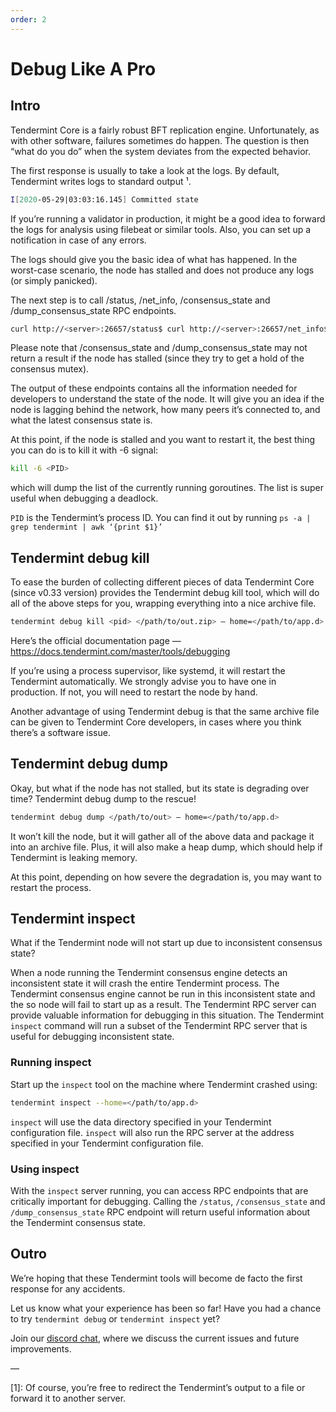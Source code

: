 ```yaml
---
order: 2
---
```


# Debug Like A Pro

## Intro

Tendermint Core is a fairly robust BFT replication engine. Unfortunately, as with other software, failures sometimes do happen. The question is then “what do you do” when the system deviates from the expected behavior.

The first response is usually to take a look at the logs. By default, Tendermint writes logs to standard output ¹.

```sh
I[2020-05-29|03:03:16.145] Committed state                              module=state height=2282 txs=0 appHash=0A27BC6B0477A8A50431704D2FB90DB99CBFCB67A2924B5FBF6D4E78538B67C1I[2020-05-29|03:03:21.690] Executed block                               module=state height=2283 validTxs=0 invalidTxs=0I[2020-05-29|03:03:21.698] Committed state                              module=state height=2283 txs=0 appHash=EB4E409D3AF4095A0757C806BF160B3DE4047AC0416F584BFF78FC0D44C44BF3I[2020-05-29|03:03:27.994] Executed block                               module=state height=2284 validTxs=0 invalidTxs=0I[2020-05-29|03:03:28.003] Committed state                              module=state height=2284 txs=0 appHash=3FC9237718243A2CAEE3A8B03AE05E1FC3CA28AEFE8DF0D3D3DCE00D87462866E[2020-05-29|03:03:32.975] enterPrevote: ProposalBlock is invalid       module=consensus height=2285 round=0 err="wrong signature (#35): C683341000384EA00A345F9DB9608292F65EE83B51752C0A375A9FCFC2BD895E0792A0727925845DC13BA0E208C38B7B12B2218B2FE29B6D9135C53D7F253D05"
```

If you’re running a validator in production, it might be a good idea to forward the logs for analysis using filebeat or similar tools. Also, you can set up a notification in case of any errors.

The logs should give you the basic idea of what has happened. In the worst-case scenario, the node has stalled and does not produce any logs (or simply panicked).

The next step is to call /status, /net_info, /consensus_state and /dump_consensus_state RPC endpoints.

```sh
curl http://<server>:26657/status$ curl http://<server>:26657/net_info$ curl http://<server>:26657/consensus_state$ curl http://<server>:26657/dump_consensus_state
```

Please note that /consensus_state and /dump_consensus_state may not return a result if the node has stalled (since they try to get a hold of the consensus mutex).

The output of these endpoints contains all the information needed for developers to understand the state of the node. It will give you an idea if the node is lagging behind the network, how many peers it’s connected to, and what the latest consensus state is.

At this point, if the node is stalled and you want to restart it, the best thing you can do is to kill it with -6 signal:

```sh
kill -6 <PID>
```

which will dump the list of the currently running goroutines. The list is super useful when debugging a deadlock.

`PID` is the Tendermint’s process ID. You can find it out by running `ps -a | grep tendermint | awk ‘{print $1}’`

## Tendermint debug kill

To ease the burden of collecting different pieces of data Tendermint Core (since v0.33 version) provides the Tendermint debug kill tool, which will do all of the above steps for you, wrapping everything into a nice archive file.

```sh
tendermint debug kill <pid> </path/to/out.zip> — home=</path/to/app.d>
```

Here’s the official documentation page — <https://docs.tendermint.com/master/tools/debugging>

If you’re using a process supervisor, like systemd, it will restart the Tendermint automatically. We strongly advise you to have one in production. If not, you will need to restart the node by hand.

Another advantage of using Tendermint debug is that the same archive file can be given to Tendermint Core developers, in cases where you think there’s a software issue.

## Tendermint debug dump

Okay, but what if the node has not stalled, but its state is degrading over time? Tendermint debug dump to the rescue!

```sh
tendermint debug dump </path/to/out> — home=</path/to/app.d>
```

It won’t kill the node, but it will gather all of the above data and package it into an archive file. Plus, it will also make a heap dump, which should help if Tendermint is leaking memory.

At this point, depending on how severe the degradation is, you may want to restart the process.

## Tendermint inspect

What if the Tendermint node will not start up due to inconsistent consensus state? 

When a node running the Tendermint consensus engine detects an inconsistent state 
it will crash the entire Tendermint process. 
The Tendermint consensus engine cannot be run in this inconsistent state and the so node
will fail to start up as a result.
The Tendermint RPC server can provide valuable information for debugging in this situation.
The Tendermint `inspect` command will run a subset of the Tendermint RPC server 
that is useful for debugging inconsistent state.

### Running inspect

Start up the `inspect` tool on the machine where Tendermint crashed using: 
```bash
tendermint inspect --home=</path/to/app.d>
```

`inspect` will use the data directory specified in your Tendermint configuration file.
`inspect` will also run the RPC server at the address specified in your Tendermint configuration file.

### Using inspect

With the `inspect` server running, you can access RPC endpoints that are critically important
for debugging.
Calling the `/status`, `/consensus_state` and `/dump_consensus_state` RPC endpoint 
will return useful information about the Tendermint consensus state.

## Outro

We’re hoping that these Tendermint tools will become de facto the first response for any accidents.

Let us know what your experience has been so far! Have you had a chance to try `tendermint debug` or `tendermint inspect` yet?

Join our [discord chat](https://discord.gg/vcExX9T), where we discuss the current issues and future improvements.

—

[1]: Of course, you’re free to redirect the Tendermint’s output to a file or forward it to another server.
